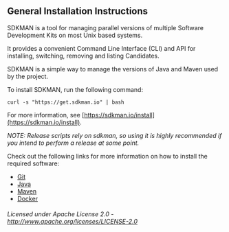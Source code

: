 ## General Installation Instructions

SDKMAN is a tool for managing parallel versions of multiple Software Development Kits on most Unix based systems. 

It provides a convenient Command Line Interface (CLI) and API for installing, switching, removing and listing Candidates.

SDKMAN is a simple way to manage the versions of Java and Maven used by the project.

To install SDKMAN, run the following command:

    curl -s "https://get.sdkman.io" | bash

For more information, see [https://sdkman.io/install](https://sdkman.io/install).

*NOTE: Release scripts rely on sdkman, so using it is highly recommended if you intend to perform a release at some point.*

Check out the following links for more information on how to install the required software:

* [Git](git.md)
* [Java](java.md)
* [Maven](maven.md)
* [Docker](docker.md)

###### Licensed under Apache License 2.0 - http://www.apache.org/licenses/LICENSE-2.0
